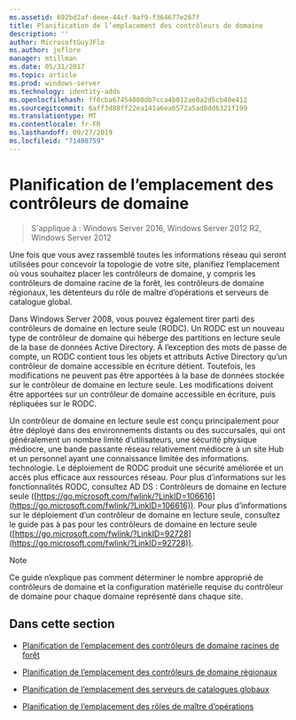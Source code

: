 ```yaml
---
ms.assetid: 692bd2af-deee-44cf-9af9-f364677e267f
title: Planification de l’emplacement des contrôleurs de domaine
description: ''
author: MicrosoftGuyJFlo
ms.author: joflore
manager: mtillman
ms.date: 05/31/2017
ms.topic: article
ms.prod: windows-server
ms.technology: identity-adds
ms.openlocfilehash: ff0cba67454080db7cca4b012ae0a2d5cb40e412
ms.sourcegitcommit: 6aff3d88ff22ea141a6ea6572a5ad8dd6321f199
ms.translationtype: MT
ms.contentlocale: fr-FR
ms.lasthandoff: 09/27/2019
ms.locfileid: "71408759"
---
```

# <a name="planning-domain-controller-placement"></a>Planification de l’emplacement des contrôleurs de domaine

>S'applique à : Windows Server 2016, Windows Server 2012 R2, Windows Server 2012

Une fois que vous avez rassemblé toutes les informations réseau qui seront utilisées pour concevoir la topologie de votre site, planifiez l’emplacement où vous souhaitez placer les contrôleurs de domaine, y compris les contrôleurs de domaine racine de la forêt, les contrôleurs de domaine régionaux, les détenteurs du rôle de maître d’opérations et serveurs de catalogue global.  
  
Dans Windows Server 2008, vous pouvez également tirer parti des contrôleurs de domaine en lecture seule (RODC). Un RODC est un nouveau type de contrôleur de domaine qui héberge des partitions en lecture seule de la base de données Active Directory. À l’exception des mots de passe de compte, un RODC contient tous les objets et attributs Active Directory qu’un contrôleur de domaine accessible en écriture détient. Toutefois, les modifications ne peuvent pas être apportées à la base de données stockée sur le contrôleur de domaine en lecture seule. Les modifications doivent être apportées sur un contrôleur de domaine accessible en écriture, puis répliquées sur le RODC.  
  
Un contrôleur de domaine en lecture seule est conçu principalement pour être déployé dans des environnements distants ou des succursales, qui ont généralement un nombre limité d’utilisateurs, une sécurité physique médiocre, une bande passante réseau relativement médiocre à un site Hub et un personnel ayant une connaissance limitée des informations. technologie. Le déploiement de RODC produit une sécurité améliorée et un accès plus efficace aux ressources réseau. Pour plus d’informations sur les fonctionnalités RODC, consultez AD DS : Contrôleurs de domaine en lecture seule ([https://go.microsoft.com/fwlink/?LinkID=106616](https://go.microsoft.com/fwlink/?LinkID=106616)). Pour plus d’informations sur le déploiement d’un contrôleur de domaine en lecture seule, consultez le guide pas à pas pour les contrôleurs de domaine en lecture seule ([https://go.microsoft.com/fwlink/?LinkID=92728](https://go.microsoft.com/fwlink/?LinkID=92728)).  
  
> [!NOTE]  
> Ce guide n’explique pas comment déterminer le nombre approprié de contrôleurs de domaine et la configuration matérielle requise du contrôleur de domaine pour chaque domaine représenté dans chaque site.  
  
## <a name="in-this-section"></a>Dans cette section  
  
-   [Planification de l’emplacement des contrôleurs de domaine racines de forêt](../../ad-ds/plan/Planning-Forest-Root-Domain-Controller-Placement.md)  
  
-   [Planification de l’emplacement des contrôleurs de domaine régionaux](../../ad-ds/plan/Planning-Regional-Domain-Controller-Placement.md)  
  
-   [Planification de l’emplacement des serveurs de catalogues globaux](../../ad-ds/plan/Planning-Global-Catalog-Server-Placement.md)  
  
-   [Planification de l’emplacement des rôles de maître d’opérations](../../ad-ds/plan/Planning-Operations-Master-Role-Placement.md)  
  


